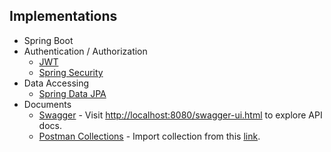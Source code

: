 ## Implementations

* Spring Boot
* Authentication / Authorization
    * [JWT](https://github.com/jwtk/jjwt)
    * [Spring Security](https://spring.io/projects/spring-security)
* Data Accessing
    * [Spring Data JPA](https://spring.io/projects/spring-data-jpa)
* Documents
    * [Swagger](https://springfox.github.io/springfox/) - Visit [http://localhost:8080/swagger-ui.html]() to explore API docs.
    * [Postman Collections](https://www.postman.com/collection/) - Import collection from this [link](https://www.getpostman.com/collections/933a03ec62033b6c4314).
     